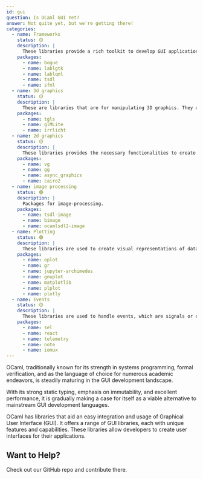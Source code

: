 ```yaml
---
id: gui
question: Is OCaml GUI Yet?
answer: Not quite yet, but we're getting there!
categories:
  - name: Frameworks
    status: 🟡
    description: |
      These libraries provide a rich toolkit to develop GUI applications.
    packages:
      - name: bogue
      - name: lablgtk
      - name: lablqml
      - name: tsdl
      - name: sfml
  - name: 3d graphics
    status: 🟡
    description: |
      These are libraries that are for manipulating 3D graphics. They offer a wide range of functionalities, including geometric transformations, rendering, shading, and handling user input.
    packages:
      - name: tgls
      - name: glMLite
      - name: irrlicht
  - name: 2d graphics
    status: 🟡
    description: |
      These libraries provides the necessary functionalities to create and manipulate 2D graphics.
    packages:
      - name: vg
      - name: gg
      - name: async_graphics
      - name: cairo2
  - name: image processing
    status: 🟢
    description: |
      Packages for image-processing.
    packages:
      - name: tsdl-image
      - name: bimage
      - name: ocamlsdl2-image
  - name: Plotting
    status: 🟢
    description: |
      These libraries are used to create visual representations of data. They provide functionalities to generate various types of plots, charts, and diagrams.
    packages:
      - name: oplot
      - name: gr
      - name: jupyter-archimedes
      - name: gnuplot
      - name: matplotlib
      - name: plplot
      - name: plotly
  - name: Events
    status: 🟡
    description: |
      These libraries are used to handle events, which are signals or occurrences in the program’s environment that require a specific action or response.
    packages:
      - name: sel
      - name: react
      - name: telemetry
      - name: note
      - name: iomux
---
```


OCaml, traditionally known for its strength in systems programming, formal verification, and as the language of choice for numerous academic endeavors, is steadily maturing in the GUI development landscape.

With its strong static typing, emphasis on immutability, and excellent performance, it is gradually making a case for itself as a viable alternative to mainstream GUI development languages.

OCaml has libraries that aid an easy integration and usage of Graphical User Interface (GUI). It offers a range of GUI libraries, each with unique features and capabilities. These libraries allow developers to create user interfaces for their applications.

## Want to Help?

Check out our GitHub repo and contribute there.
